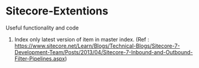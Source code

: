 # Sitecore-Extentions
Useful functionality and code

1. Index only latest version of item in master index. 
(Ref : https://www.sitecore.net/Learn/Blogs/Technical-Blogs/Sitecore-7-Development-Team/Posts/2013/04/Sitecore-7-Inbound-and-Outbound-Filter-Pipelines.aspx)